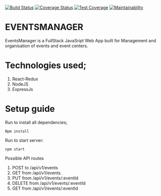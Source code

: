 [![Build Status](https://travis-ci.org/leksyib/EventsManager.svg?branch=ft-api-test-mocha)](https://travis-ci.org/leksyib/EventsManager)
[![Coverage Status](https://coveralls.io/repos/github/leksyib/EventsManager/badge.svg?branch=Final-UI-and-API-endpoint-changes)](https://coveralls.io/github/leksyib/EventsManager?branch=Final-UI-and-API-endpoint-changes)
[![Test Coverage](https://api.codeclimate.com/v1/badges/91a04d9e02993baac251/test_coverage)](https://codeclimate.com/github/leksyib/EventsManager/test_coverage)
[![Maintainability](https://api.codeclimate.com/v1/badges/91a04d9e02993baac251/maintainability)](https://codeclimate.com/github/leksyib/EventsManager/maintainability)
# EVENTSMANAGER
EventsManager is a FullStack JavaSript Web App built for Management and organisation of events and event centers.

# Technologies used;
<ol>
    <li>React-Redux</li>
    <li>NodeJS</li>
    <li>ExpressJs</li>
</ol>

# Setup guide
Run to install all dependencies;
```
Npm install
```
Run to start server:
```
npm start
```
Possible API routes
<ol>
    <li>POST to /api/v1/events</li>
    <li>GET from /api/v1/events.</li>
    <li>PUT from /api/v1/events/:eventId</li>
    <li>DELETE from /api/v1/events/:eventId</li>
    <li>GET from /api/v1/events/:eventId</li>
</ol>